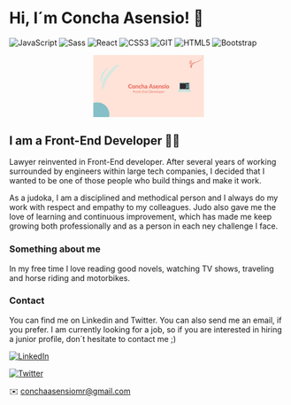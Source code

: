 
# Hi, I´m Concha Asensio! 👋
![JavaScript](https://img.shields.io/badge/-JavaScript-%23694640?logo=javascript&logoColor=white)
![Sass](https://img.shields.io/badge/-Sass-%23f89d71?logo=sass&logoColor=white)
![React](https://img.shields.io/badge/-React-%23353b35?logo=react&logoColor=white)
![CSS3](https://img.shields.io/badge/-CSS3-%23748074?logo=css3&logoColor=white)
![GIT](https://img.shields.io/badge/-Git-%23694640?logo=git&logoColor=white)
![HTML5](https://img.shields.io/badge/-HTML5-%23f89d71?logo=html5&logoColor=white)
![Bootstrap](https://img.shields.io/badge/-Bootstrap-%23748074?logo=bootstrap&logoColor=white)

<div style="text-align:center"><img src="./images/Background_github.png" alt="background" style="width:70%; margin-left:auto; margin-right:auto; display: block; width:200px"/></div>

## I am a Front-End Developer 👩‍💻

Lawyer reinvented in Front-End developer. After several years of working surrounded by engineers within large tech companies, I decided that I wanted to be one of those people who build things and make it work.

As a judoka, I am a disciplined and methodical person and I always do my work with respect and empathy to my colleagues. Judo also gave me the love of learning and continuous improvement, which has made me keep growing both professionally and as a person in each ney challenge I face.

### Something about me

In my free time I love reading good novels, watching TV shows, traveling and horse riding and motorbikes.

### Contact

You can find me on Linkedin and Twitter. You can also send me an email, if you prefer. I am currently looking for a job, so if you are interested in hiring a junior profile, don´t hesitate to contact me ;)

<a href="https://www.linkedin.com/in/conchaasensio/" target="_blank"><img alt="LinkedIn" src="https://img.shields.io/badge/Linkedin-blue?logo=linkedin&logoColor=white"></a>

<a href="https://twitter.com/conchaasensio" target="_blank"><img alt="Twitter" src="https://img.shields.io/badge/Twitter-blue?logo=twitter&logoColor=white"></a>

<!-- <a href="mailto:conchaasensiomr@gmail.com" target="_blank"><img alt="Email" src="https://img.shields.io/badge/-Email-%23694680?logo=gmail&logoColor=white"></a> -->

✉️ conchaasensiomr@gmail.com




<!--
**conchaasensio/conchaasensio** is a ✨ _special_ ✨ repository because its `README.md` (this file) appears on your GitHub profile.

Here are some ideas to get you started:

- 🔭 I’m currently working on ...
- 🌱 I’m currently learning ...
- 👯 I’m looking to collaborate on ...
- 🤔 I’m looking for help with ...
- 💬 Ask me about ...
- 📫 How to reach me: ...
- 😄 Pronouns: ...
- ⚡ Fun fact: ...
-->
